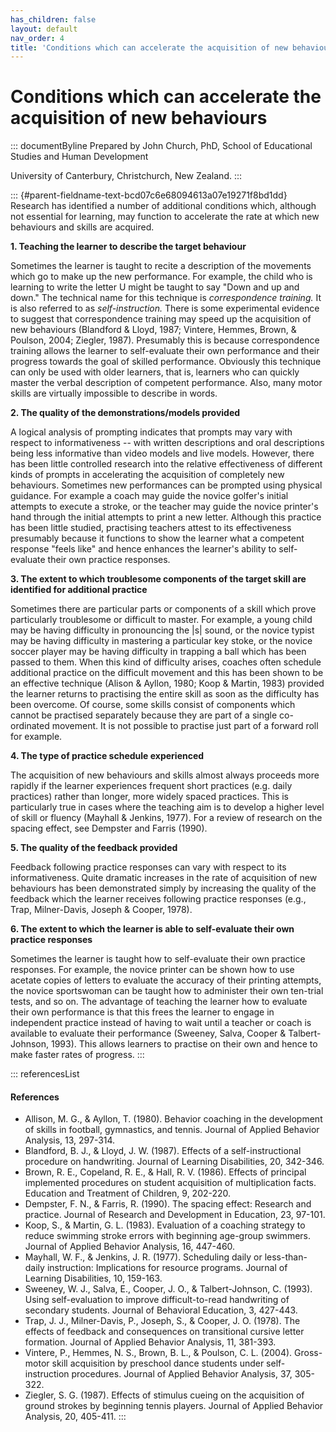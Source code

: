 ```yaml
---
has_children: false
layout: default
nav_order: 4
title: 'Conditions which can accelerate the acquisition of new behaviours '
---
```

# Conditions which can accelerate the acquisition of new behaviours 


::: documentByline
Prepared by John Church, PhD, School of Educational Studies and Human
Development

University of Canterbury, Christchurch, New Zealand.
:::

::: {#parent-fieldname-text-bcd07c6e68094613a07e19271f8bd1dd}
Research has identified a number of additional conditions which,
although not essential for learning, may function to accelerate the rate
at which new behaviours and skills are acquired.

**1. Teaching the learner to describe the target behaviour**

Sometimes the learner is taught to recite a description of the movements
which go to make up the new performance. For example, the child who is
learning to write the letter U might be taught to say "Down and up and
down." The technical name for this technique is *correspondence
training.* It is also referred to as *self-instruction.* There is some
experimental evidence to suggest that correspondence training may speed
up the acquisition of new behaviours (Blandford & Lloyd, 1987; Vintere,
Hemmes, Brown, & Poulson, 2004; Ziegler, 1987). Presumably this is
because correspondence training allows the learner to self-evaluate
their own performance and their progress towards the goal of skilled
performance. Obviously this technique can only be used with older
learners, that is, learners who can quickly master the verbal
description of competent performance. Also, many motor skills are
virtually impossible to describe in words.

**2. The quality of the demonstrations/models provided**

A logical analysis of prompting indicates that prompts may vary with
respect to informativeness -- with written descriptions and oral
descriptions being less informative than video models and live models.
However, there has been little controlled research into the relative
effectiveness of different kinds of prompts in accelerating the
acquisition of completely new behaviours. Sometimes new performances can
be prompted using physical guidance. For example a coach may guide the
novice golfer's initial attempts to execute a stroke, or the teacher may
guide the novice printer\'s hand through the initial attempts to print a
new letter. Although this practice has been little studied, practising
teachers attest to its effectiveness presumably because it functions to
show the learner what a competent response "feels like" and hence
enhances the learner's ability to self-evaluate their own practice
responses.

**3. The extent to which troublesome components of the target skill are
identified for additional practice**

Sometimes there are particular parts or components of a skill which
prove particularly troublesome or difficult to master. For example, a
young child may be having difficulty in pronouncing the \|s\| sound, or
the novice typist may be having difficulty in mastering a particular key
stoke, or the novice soccer player may be having difficulty in trapping
a ball which has been passed to them. When this kind of difficulty
arises, coaches often schedule additional practice on the difficult
movement and this has been shown to be an effective technique (Alison &
Ayllon, 1980; Koop & Martin, 1983) provided the learner returns to
practising the entire skill as soon as the difficulty has been overcome.
Of course, some skills consist of components which cannot be practised
separately because they are part of a single co-ordinated movement. It
is not possible to practise just part of a forward roll for example.

**4. The type of practice schedule experienced**

The acquisition of new behaviours and skills almost always proceeds more
rapidly if the learner experiences frequent short practices (e.g. daily
practices) rather than longer, more widely spaced practices. This is
particularly true in cases where the teaching aim is to develop a higher
level of skill or fluency (Mayhall & Jenkins, 1977). For a review of
research on the spacing effect, see Dempster and Farris (1990).

**5. The quality of the feedback provided**

Feedback following practice responses can vary with respect to its
informativeness. Quite dramatic increases in the rate of acquisition of
new behaviours has been demonstrated simply by increasing the quality of
the feedback which the learner receives following practice responses
(e.g., Trap, Milner-Davis, Joseph & Cooper, 1978).

**6. The extent to which the learner is able to self-evaluate their own
practice responses**

Sometimes the learner is taught how to self-evaluate their own practice
responses. For example, the novice printer can be shown how to use
acetate copies of letters to evaluate the accuracy of their printing
attempts, the novice sportswoman can be taught how to administer their
own ten-trial tests, and so on. The advantage of teaching the learner
how to evaluate their own performance is that this frees the learner to
engage in independent practice instead of having to wait until a teacher
or coach is available to evaluate their performance (Sweeney, Salva,
Cooper & Talbert-Johnson, 1993). This allows learners to practise on
their own and hence to make faster rates of progress.
:::

::: referencesList
#### References

-   Allison, M. G., & Ayllon, T. (1980). Behavior coaching in the
    development of skills in football, gymnastics, and tennis. Journal
    of Applied Behavior Analysis, 13, 297-314.
-   Blandford, B. J., & Lloyd, J. W. (1987). Effects of a
    self-instructional procedure on handwriting. Journal of Learning
    Disabilities, 20, 342-346.
-   Brown, R. E., Copeland, R. E., & Hall, R. V. (1986). Effects of
    principal implemented procedures on student acquisition of
    multiplication facts. Education and Treatment of Children, 9,
    202-220.
-   Dempster, F. N., & Farris, R. (1990). The spacing effect: Research
    and practice. Journal of Research and Development in Education, 23,
    97-101.
-   Koop, S., & Martin, G. L. (1983). Evaluation of a coaching strategy
    to reduce swimming stroke errors with beginning age-group swimmers.
    Journal of Applied Behavior Analysis, 16, 447-460.
-   Mayhall, W. F., & Jenkins, J. R. (1977). Scheduling daily or
    less-than-daily instruction: Implications for resource programs.
    Journal of Learning Disabilities, 10, 159-163.
-   Sweeney, W. J., Salva, E., Cooper, J. O., & Talbert-Johnson, C.
    (1993). Using self-evaluation to improve difficult-to-read
    handwriting of secondary students. Journal of Behavioral Education,
    3, 427-443.
-   Trap, J. J., Milner-Davis, P., Joseph, S., & Cooper, J. O. (1978).
    The effects of feedback and consequences on transitional cursive
    letter formation. Journal of Applied Behavior Analysis, 11, 381-393.
-   Vintere, P., Hemmes, N. S., Brown, B. L., & Poulson, C. L. (2004).
    Gross-motor skill acquisition by preschool dance students under
    self-instruction procedures. Journal of Applied Behavior Analysis,
    37, 305-322.
-   Ziegler, S. G. (1987). Effects of stimulus cueing on the acquisition
    of ground strokes by beginning tennis players. Journal of Applied
    Behavior Analysis, 20, 405-411.
:::

